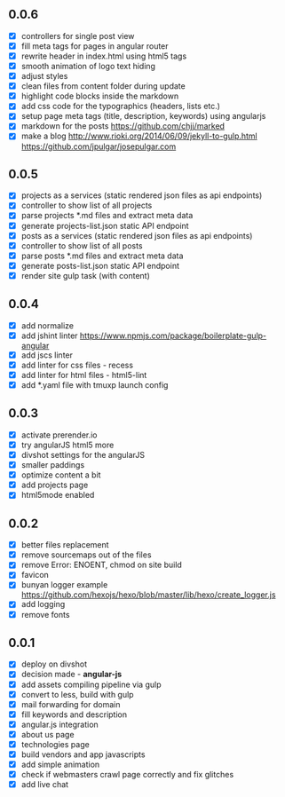 ## 0.0.6

- [x] controllers for single post view
- [x] fill meta tags for pages in angular router
- [x] rewrite header in index.html using html5 tags
- [x] smooth animation of logo text hiding
- [x] adjust styles
- [x] clean files from content folder during update
- [x] highlight code blocks inside the markdown
- [x] add css code for the typographics (headers, lists etc.)
- [x] setup page meta tags (title, description, keywords) using angularjs
- [x] markdown for the posts https://github.com/chjj/marked
- [x] make a blog http://www.rioki.org/2014/06/09/jekyll-to-gulp.html https://github.com/jpulgar/josepulgar.com

## 0.0.5

- [x] projects as a services (static rendered json files as api endpoints)
- [x] controller to show list of all projects
- [x] parse projects \*.md files and extract meta data
- [x] generate projects-list.json static API endpoint
- [x] posts as a services (static rendered json files as api endpoints)
- [x] controller to show list of all posts
- [x] parse posts \*.md files and extract meta data
- [x] generate posts-list.json static API endpoint
- [x] render site gulp task (with content)

## 0.0.4

- [x] add normalize
- [x] add jshint linter https://www.npmjs.com/package/boilerplate-gulp-angular
- [x] add jscs linter
- [x] add linter for css files - recess
- [x] add linter for html files - html5-lint
- [x] add \*.yaml file with tmuxp launch config

## 0.0.3

- [x] activate prerender.io
- [x] try angularJS html5 more
- [x] divshot settings for the angularJS
- [x] smaller paddings
- [x] optimize content a bit
- [x] add projects page
- [x] html5mode enabled

## 0.0.2

- [x] better files replacement
- [x] remove sourcemaps out of the files
- [x] remove Error: ENOENT, chmod on site build
- [x] favicon
- [x] bunyan logger example https://github.com/hexojs/hexo/blob/master/lib/hexo/create_logger.js
- [x] add logging
- [x] remove fonts

## 0.0.1

- [x] deploy on divshot
- [x] decision made - **angular-js**
- [x] add assets compiling pipeline via gulp
- [x] convert to less, build with gulp
- [x] mail forwarding for domain
- [x] fill keywords and description
- [x] angular.js integration
- [x] about us page
- [x] technologies page
- [x] build vendors and app javascripts
- [x] add simple animation
- [x] check if webmasters crawl page correctly and fix glitches
- [x] add live chat
